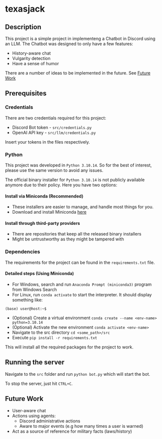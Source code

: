 # texasjack

## Description

This project is a simple project in implementeng a Chatbot in Discord using an LLM. The Chatbot was designed to only have a few features:

- History-aware chat 
- Vulgarity detection
- Have a sense of humor

There are a number of ideas to be implemented in the future. See [Future Work](#future-work)

## Prerequisites

### Credentials

There are two credentials required for this project:

- Discord Bot token - `src/credentials.py`
- OpenAI API key - `src/llm/credentials.py`

Insert your tokens in the files respectively. 

### Python

This project was developed in `Python 3.10.14`. So for the best of interest, please use the same version to avoid any issues.

The official binary installer for `Python 3.10.14` is not publicly available anymore due to their policy. Here you have two options:

#### Install via Miniconda (**Recommended**)

- These installers are easier to manage, and handle most things for you.
- Download and install Miniconda [here](https://docs.anaconda.com/free/miniconda/miniconda-other-installer-links/)


#### Install through third-party providers

- There are repositories that keep all the released binary installers
- Might be untrustworthy as they might be tampered with

### Dependencies

The requirements for the project can be found in the `requirements.txt` file. 

#### Detailed steps (Using Miniconda)

- For Windows, search and run `Anaconda Prompt (miniconda3)` program from Windows Search
- For Linux, run `conda activate` to start the interpreter. It should display something like:

```shell
(base) user@host:~$ 
```

- (Optional) Create a virtual environment `conda create --name <env-name> python=3.10.14`
- (Optional) Activate the new environment `conda activate <env-name>`
- Navigate to the src directory `cd <some_path>/src`
- Execute `pip install -r requirements.txt`

This will install all the required packages for the project to work.

## Running the server

Navigate to the `src` folder and run `python bot.py` which will start the bot.

To stop the server, just hit `CTRL+C`.

## Future Work

- User-aware chat 
- Actions using agents:
  - Discord administrative actions
  - Aware to major events (e.g how many times a user is warned)
- Act as a source of reference for military facts (laws/history)